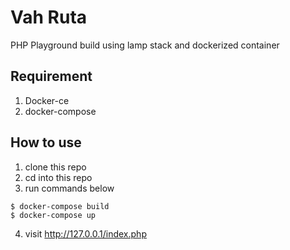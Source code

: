 # Vah Ruta
PHP Playground build using lamp stack and dockerized container

## Requirement
1. Docker-ce
2. docker-compose

## How to use
1. clone this repo
2. cd into this repo
3. run commands below
```
$ docker-compose build
$ docker-compose up
```
4. visit http://127.0.0.1/index.php
